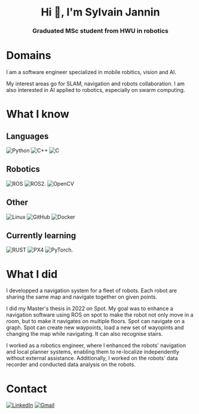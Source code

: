 <h1 align="center">Hi 👋, I'm Sylvain Jannin</h1>
<h3 align="center"> Graduated MSc student from HWU in robotics</h3>

# Domains
I am a software engineer specialized in mobile robitics, vision and AI.

My interest areas go for SLAM, navigation and robots collaboration. I am also interested in AI applied to robotics, especially on swarm computing. <!-- I would like to study the mix of AI and robotics like swarm computing. -->


# What I know

## Languages

![Python](https://img.shields.io/badge/python-3670A0?style=for-the-badge&logo=python&logoColor=ffdd54)
![C++](https://img.shields.io/badge/c++-%2300599C.svg?style=for-the-badge&logo=c%2B%2B&logoColor=white)
![C](https://img.shields.io/badge/c-%2300599C.svg?style=for-the-badge&logo=c&logoColor=white)

## Robotics
![ROS](https://img.shields.io/badge/ros-192a49.svg?style=for-the-badge&logo=ros&logoColor=white)
![ROS2](https://img.shields.io/badge/ros2-192a49.svg?style=for-the-badge&logo=ros&logoColor=white).
![OpenCV](https://img.shields.io/badge/OpenCV-27338e?style=for-the-badge&logo=OpenCV&logoColor=white)

## Other

![Linux](https://img.shields.io/badge/Linux-FCC624?style=for-the-badge&logo=linux&logoColor=black)
![GitHub](https://img.shields.io/badge/GitHub-100000?style=for-the-badge&logo=github&logoColor=white)
![Docker](https://img.shields.io/badge/docker-%230db7ed.svg?style=for-the-badge&logo=docker&logoColor=white)

## Currently learning

![RUST](https://img.shields.io/badge/Rust-000000?style=for-the-badge&logo=rust&logoColor=white)
![PX4](https://img.shields.io/badge/PX4-000000?style=for-the-badge&logo=px4&logoColor=white)
![PyTorch](https://img.shields.io/badge/PyTorch-black?logo=PyTorch).

# What I did

I developped a navigation system for a fleet of robots. Each robot are sharing the same map and navigate together on given points.

I did my Master's thesis in 2022 on Spot. My goal was to enhance a navigation software using ROS on spot to make the robot not only move in a room, but to make it navigates on multiple floors. Spot can navigate on a graph. Spot can create new waypoints, load a new set of wayopints and changing the map while navigating. It can also recognise stairs. 

I worked as a robotics engineer, where I enhanced the robots' navigation and local planner systems, enabling them to re-localize independently without external assistance. Additionally, I worked on the robots' data recorder and conducted data analysis on the robots.


# Contact
<a href="https://www.linkedin.com/in/sylvain-jannin/?locale=en_US">![LinkedIn](https://img.shields.io/badge/LinkedIn-0077B5?style=for-the-badge&logo=linkedin&logoColor=white)</a>
<a href=mailto:sylvainjannin@gmail.com>![Gmail](https://img.shields.io/badge/sylvainjannin@gmail.com-D14836?style=for-the-badge&logo=gmail&logoColor=white)

<!--
**SylvainJnn/SylvainJnn** is a ✨ _special_ ✨ repository because its `README.md` (this file) appears on your GitHub profile.

Here are some ideas to get you started:

- 🔭 I’m currently working on ...
- 🌱 I’m currently learning ...
- 👯 I’m looking to collaborate on ...
- 🤔 I’m looking for help with ...
- 💬 Ask me about ...
- 📫 How to reach me: ...
- 😄 Pronouns: ...
- ⚡ Fun fact: ...
-->
